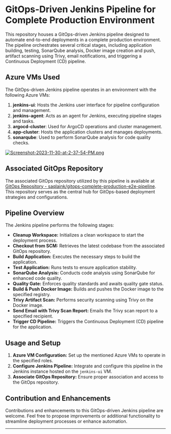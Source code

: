 # GitOps-Driven Jenkins Pipeline for Complete Production Environment

This repository houses a GitOps-driven Jenkins pipeline designed to automate end-to-end deployments in a complete production environment. The pipeline orchestrates several critical stages, including application building, testing, SonarQube analysis, Docker image creation and push, artifact scanning using Trivy, email notifications, and triggering a Continuous Deployment (CD) pipeline.

## Azure VMs Used

The GitOps-driven Jenkins pipeline operates in an environment with the following Azure VMs:

1. **jenkins-ui**: Hosts the Jenkins user interface for pipeline configuration and management.
2. **jenkins-agent**: Acts as an agent for Jenkins, executing pipeline stages and tasks.
3. **argocd-cluster**: Used for ArgoCD operations and cluster management.
4. **app-cluster**: Hosts the application clusters and manages deployments.
5. **sonarqube**: Used to perform SonarQube analysis for code quality checks.

[![Screenshot-2023-11-30-at-2-37-54-PM.png](https://i.postimg.cc/4ySj1T4y/Screenshot-2023-11-30-at-2-37-54-PM.png)](https://postimg.cc/rR5h83r2)

## Associated GitOps Repository

The associated GitOps repository utilized by this pipeline is available at [GitOps Repository - saqlaink/gitops-complete-production-e2e-pipeline](https://github.com/saqlaink/gitops-complete-production-e2e-pipeline). This repository serves as the central hub for GitOps-based deployment strategies and configurations.

## Pipeline Overview

The Jenkins pipeline performs the following stages:

- **Cleanup Workspace:** Initializes a clean workspace to start the deployment process.
- **Checkout from SCM:** Retrieves the latest codebase from the associated GitOps repository.
- **Build Application:** Executes the necessary steps to build the application.
- **Test Application:** Runs tests to ensure application stability.
- **SonarQube Analysis:** Conducts code analysis using SonarQube for enhanced code quality.
- **Quality Gate:** Enforces quality standards and awaits quality gate status.
- **Build & Push Docker Image:** Builds and pushes the Docker image to the specified registry.
- **Trivy Artifact Scan:** Performs security scanning using Trivy on the Docker image.
- **Send Email with Trivy Scan Report:** Emails the Trivy scan report to a specified recipient.
- **Trigger CD Pipeline:** Triggers the Continuous Deployment (CD) pipeline for the application.

## Usage and Setup

1. **Azure VM Configuration:** Set up the mentioned Azure VMs to operate in the specified roles.
2. **Configure Jenkins Pipeline:** Integrate and configure this pipeline in the Jenkins instance hosted on the `jenkins-ui` VM.
3. **Associate GitOps Repository:** Ensure proper association and access to the GitOps repository.

## Contribution and Enhancements

Contributions and enhancements to this GitOps-driven Jenkins pipeline are welcome. Feel free to propose improvements or additional functionality to streamline deployment processes or enhance automation.

---
